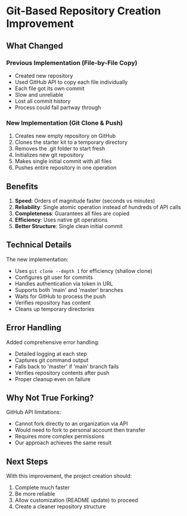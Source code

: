 # Git-Based Repository Creation Improvement

## What Changed

### Previous Implementation (File-by-File Copy)
- Created new repository
- Used GitHub API to copy each file individually
- Each file got its own commit
- Slow and unreliable
- Lost all commit history
- Process could fail partway through

### New Implementation (Git Clone & Push)
1. Creates new empty repository on GitHub
2. Clones the starter kit to a temporary directory
3. Removes the .git folder to start fresh
4. Initializes new git repository
5. Makes single initial commit with all files
6. Pushes entire repository in one operation

## Benefits

1. **Speed**: Orders of magnitude faster (seconds vs minutes)
2. **Reliability**: Single atomic operation instead of hundreds of API calls
3. **Completeness**: Guarantees all files are copied
4. **Efficiency**: Uses native git operations
5. **Better Structure**: Single clean initial commit

## Technical Details

The new implementation:
- Uses `git clone --depth 1` for efficiency (shallow clone)
- Configures git user for commits
- Handles authentication via token in URL
- Supports both 'main' and 'master' branches
- Waits for GitHub to process the push
- Verifies repository has content
- Cleans up temporary directories

## Error Handling

Added comprehensive error handling:
- Detailed logging at each step
- Captures git command output
- Falls back to 'master' if 'main' branch fails
- Verifies repository contents after push
- Proper cleanup even on failure

## Why Not True Forking?

GitHub API limitations:
- Cannot fork directly to an organization via API
- Would need to fork to personal account then transfer
- Requires more complex permissions
- Our approach achieves the same result

## Next Steps

With this improvement, the project creation should:
1. Complete much faster
2. Be more reliable
3. Allow customization (README update) to proceed
4. Create a cleaner repository structure